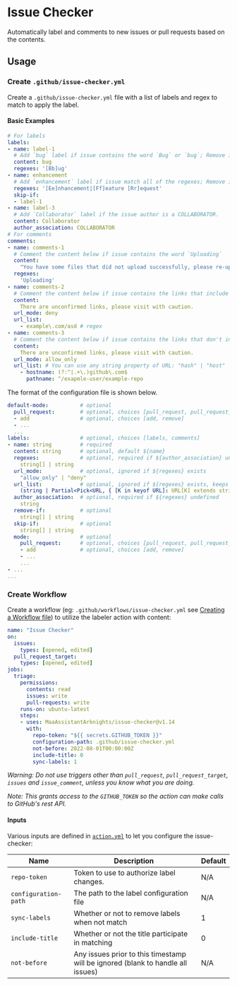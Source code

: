 # Issue Checker

Automatically label and comments to new issues or pull requests based on the contents.

## Usage

### Create `.github/issue-checker.yml`

Create a `.github/issue-checker.yml` file with a list of labels and regex to match to apply the label.

#### Basic Examples

```yaml
# For labels
labels:
- name: label-1
  # Add `bug` label if issue contains the word `Bug` or `bug`; Remove if not
  content: bug
  regexes: '[Bb]ug'
- name: enhancement
  # Add `enhancement` label if issue match all of the regexes; Remove if not; Skip if the label `bug` have been added;
  regexes: '[Ee]nhancement|[Ff]eature [Rr]equest'
  skip-if:
  - label-1
- name: label-3
  # Add `Collaborator` label if the issue author is a COLLABORATOR.
  content: Collaborator
  author_association: COLLABORATOR
# For comments
comments:
- name: comments-1
  # Comment the content below if issue contains the word `Uploading`
  content:
    "You have some files that did not upload successfully, please re-upload them."
  regexes:
    'Uploading'
- name: comments-2
  # Comment the content below if issue contains the links that include snippets listed in url_list
  content:
    There are unconfirmed links, please visit with caution.
  url_mode: deny
  url_list:
    - example\.com/asd # regex
- name: comments-3
  # Comment the content below if issue contains the links that don't include any snippets listed in url_list
  content:
    There are unconfirmed links, please visit with caution.
  url_mode: allow_only
  url_list: # You can use any string property of URL: "hash" | "host" | "hostname" | "href" | "origin" | "password" | "pathname" | "port" | "protocol" | "search" | "username"
    - hostname: (?:^|.+\.)github\.com$
      pathname: ^/exapmle-user/example-repo
```

The format of the configuration file is shown below.

``` yaml
default-mode:          # optional
  pull_request:        # optional, choices [pull_request, pull_request_target, issues, issue_comment]
  - add                # optional, choices [add, remove]
  - ...
  ...
labels:                # optional, choices [labels, comments]
- name: string         # required
  content: string      # optional, default ${name}
  regexes:             # optional, required if ${author_association} undefined
    string[] | string
  url_mode:            # optional, ignored if ${regexes} exists
    "allow_only" | "deny"
  url_list:            # optional, ignored if ${regexes} exists, keeps in mind that if `search` has valud that is must be started with `?` which needs to be escaped
    (string | Partial<Pick<URL, { [K in keyof URL]: URL[K] extends string ? K : never; }[keyof URL]>>)[]
  author_association:  # optional, required if ${regexes} undefined
    string
  remove-if:           # optional
    string[] | string
  skip-if:             # optional
    string[] | string
  mode:                # optional
    pull_request:      # optional, choices [pull_request, pull_request_target, issues, issue_comment]
    - add              # optional, choices [add, remove]
    - ...
    ...
- ...
...
```

### Create Workflow

Create a workflow (eg: `.github/workflows/issue-checker.yml` see [Creating a Workflow file](https://help.github.com/en/articles/configuring-a-workflow#creating-a-workflow-file)) to utilize the labeler action with content:

```yaml
name: "Issue Checker"
on:
  issues:
    types: [opened, edited]
  pull_request_target:
    types: [opened, edited]
jobs:
  triage:
    permissions:
      contents: read
      issues: write
      pull-requests: write
    runs-on: ubuntu-latest
    steps:
    - uses: MaaAssistantArknights/issue-checker@v1.14
      with:
        repo-token: "${{ secrets.GITHUB_TOKEN }}"
        configuration-path: .github/issue-checker.yml
        not-before: 2022-08-01T00:00:00Z
        include-title: 0
        sync-labels: 1
```

_Warning: Do not use triggers other than `pull_request`, `pull_request_target`, `issues` and `issue_comment`, unless you know what you are doing._

_Note: This grants access to the `GITHUB_TOKEN` so the action can make calls to GitHub's rest API._

#### Inputs

Various inputs are defined in [`action.yml`](action.yml) to let you configure the issue-checker:

| Name | Description | Default |
| - | - | - |
| `repo-token` | Token to use to authorize label changes. | N/A |
| `configuration-path` | The path to the label configuration file | N/A |
| `sync-labels` | Whether or not to remove labels when not match | 1 |
| `include-title` | Whether or not the title participate in matching | 0 |
| `not-before` | Any issues prior to this timestamp will be ignored (blank to handle all issues) | N/A |
